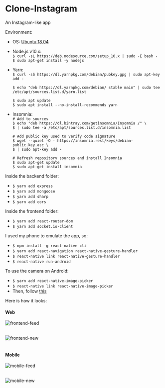 # Clone-Instagram
An Instagram-like app

Environment:
- OS: [Ubuntu 18.04](http://releases.ubuntu.com/18.04/)
- Node.js v10.x: <br>
    `` $ curl -sL https://deb.nodesource.com/setup_10.x | sudo -E bash - `` <br>
    `` $ sudo apt-get install -y nodejs ``
- Yarn: <br>
    `` $ curl -sS https://dl.yarnpkg.com/debian/pubkey.gpg | sudo apt-key add - ``

    `` $ echo "deb https://dl.yarnpkg.com/debian/ stable main" | sudo tee /etc/apt/sources.list.d/yarn.list ``

    `` $ sudo apt update `` <br>
    `` $ sudo apt install --no-install-recommends yarn `` <br>

- Insomnia: <br>
    `` # Add to sources `` <br>
    `` $ echo "deb https://dl.bintray.com/getinsomnia/Insomnia /" \ `` <br>
    `` $ | sudo tee -a /etc/apt/sources.list.d/insomnia.list ``

    `` # Add public key used to verify code signature `` <br>
    `` $ wget --quiet -O - https://insomnia.rest/keys/debian-public.key.asc \ `` <br>
    `` $ | sudo apt-key add - ``

    `` # Refresh repository sources and install Insomnia `` <br>
    `` $ sudo apt-get update `` <br>
    `` $ sudo apt-get install insomnia ``

Inside the backend folder:
- `` $ yarn add express ``
- `` $ yarn add mongoose ``
- `` $ yarn add sharp ``
- `` $ yarn add cors ``

Inside the frontend folder:
- `` $ yarn add react-router-dom ``
- `` $ yarn add socket.io-client ``

I used my phone to emulate the app, so:
- `` $ npm install -g react-native cli ``
- `` $ yarn add react-navigation react-native-gesture-handler ``
- `` $ react-native link react-native-gesture-handler ``
- `` $ react-native run-android ``

To use the camera on Android:
- `` $ yarn add react-native-image-picker ``
- `` $ react-native link react-native-image-picker ``
- Then, follow [this](https://github.com/react-native-community/react-native-image-picker/blob/master/docs/Install.md)

Here is how it looks:

#### Web

![frontend-feed](/img/frontend-feed.png) <br><br>

![frontend-new](/img/frontend-new.png) <br><br>

#### Mobile

![mobile-feed](/img/mobile-feed.jpg) <br><br>

![mobile-new](/img/mobile-new.jpg)